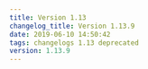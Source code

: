 ```yaml
---
title: Version 1.13
changelog_title: Version 1.13.9
date: 2019-06-10 14:50:42 
tags: changelogs 1.13 deprecated
version: 1.13.9
---
```

<script src="https://gist.github.com/spinnaker-release/52fffe257a3d39bb1d44e775b0ac9efa.js"/>